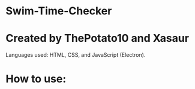 # Swim-Time-Checker

# Created by ThePotato10 and Xasaur

Languages used: HTML, CSS, and JavaScript (Electron). 

# How to use: 

